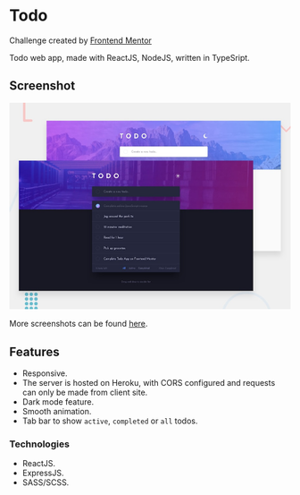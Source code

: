 # Todo

Challenge created by [Frontend Mentor](https://www.frontendmentor.io/challenges/todo-app-Su1_KokOW/hub/todo-app-h56nMhcwEG)

Todo web app, made with ReactJS, NodeJS, written in TypeSript.

## Screenshot

![Dark Mode](./design/desktop-preview.jpg)

More screenshots can be found [here](./design/screenshot.md).

## Features

- Responsive.
- The server is hosted on Heroku, with CORS configured and requests can only be
  made from client site.
- Dark mode feature.
- Smooth animation.
- Tab bar to show `active`, `completed` or `all` todos.

### Technologies

- ReactJS.
- ExpressJS.
- SASS/SCSS.
